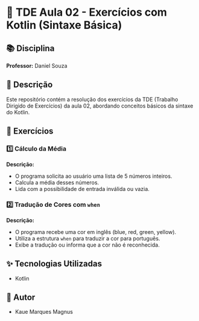# 📌 TDE Aula 02 - Exercícios com Kotlin (Sintaxe Básica)

## 📚 Disciplina
**Professor:** Daniel Souza

## 📝 Descrição
Este repositório contém a resolução dos exercícios da TDE (Trabalho Dirigido de Exercícios) da aula 02, abordando conceitos básicos da sintaxe do Kotlin.

## 🚀 Exercícios

### 1️⃣ Cálculo da Média
**Descrição:**
- O programa solicita ao usuário uma lista de 5 números inteiros.
- Calcula a média desses números.
- Lida com a possibilidade de entrada inválida ou vazia.

### 2️⃣ Tradução de Cores com `when`
**Descrição:**
- O programa recebe uma cor em inglês (blue, red, green, yellow).
- Utiliza a estrutura `when` para traduzir a cor para português.
- Exibe a tradução ou informa que a cor não é reconhecida.

## ✨ Tecnologias Utilizadas
- Kotlin

## 📌 Autor
- Kaue Marques Magnus
